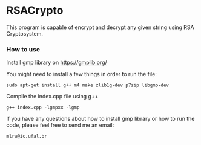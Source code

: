 # RSACrypto
This program is capable of encrypt and decrypt any given string using RSA Cryptosystem.

### How to use

Install gmp library on https://gmplib.org/

You might need to install a few things in order to run the file:
```
sudo apt-get install g++ m4 make zlib1g-dev p7zip libgmp-dev
```

Compile the index.cpp file using g++
```
g++ index.cpp -lgmpxx -lgmp
```

If you have any questions about how to install gmp library or how to run the code, please feel free to send me an email:
```
mlra@ic.ufal.br
```